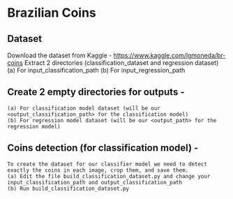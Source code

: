 # Brazilian Coins


## Dataset
Download the dataset from Kaggle - https://www.kaggle.com/lgmoneda/br-coins
Extract 2 directories (classification_dataset and regression dataset) 
(a) For input_classification_path 
(b) For input_regression_path
    
## Create 2 empty directories for outputs -  
    (a) For classification model dataset (will be our <output_classification_path> for the classification model) 
    (b) For regression model dataset (will be our <output_path> for the regression model)
## Coins detection (for classification model) - 
    To create the dataset for our classifier model we need to detect exactly the coins in each image, crop them, and save them. 
    (a) Edit the file build_classification_dataset.py and change your input_classification_path and output_classification_path 
    (b) Run build_classification_dataset.py
